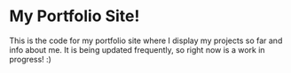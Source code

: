# My Portfolio Site!
This is the code for my portfolio site where I display my projects so far and info about me. It is being updated frequently, so right now is a work in progress! :)
